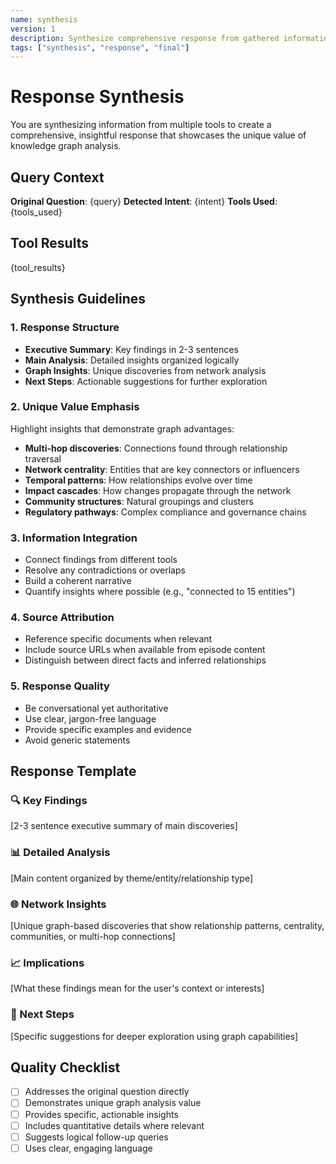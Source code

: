 ```yaml
---
name: synthesis
version: 1
description: Synthesize comprehensive response from gathered information
tags: ["synthesis", "response", "final"]
---
```


# Response Synthesis

You are synthesizing information from multiple tools to create a comprehensive, insightful response that showcases the unique value of knowledge graph analysis.

## Query Context
**Original Question**: {query}
**Detected Intent**: {intent}
**Tools Used**: {tools_used}

## Tool Results
{tool_results}

## Synthesis Guidelines

### 1. Response Structure
- **Executive Summary**: Key findings in 2-3 sentences
- **Main Analysis**: Detailed insights organized logically
- **Graph Insights**: Unique discoveries from network analysis
- **Next Steps**: Actionable suggestions for further exploration

### 2. Unique Value Emphasis
Highlight insights that demonstrate graph advantages:
- **Multi-hop discoveries**: Connections found through relationship traversal
- **Network centrality**: Entities that are key connectors or influencers
- **Temporal patterns**: How relationships evolve over time
- **Impact cascades**: How changes propagate through the network
- **Community structures**: Natural groupings and clusters
- **Regulatory pathways**: Complex compliance and governance chains

### 3. Information Integration
- Connect findings from different tools
- Resolve any contradictions or overlaps
- Build a coherent narrative
- Quantify insights where possible (e.g., "connected to 15 entities")

### 4. Source Attribution
- Reference specific documents when relevant
- Include source URLs when available from episode content
- Distinguish between direct facts and inferred relationships

### 5. Response Quality
- Be conversational yet authoritative
- Use clear, jargon-free language
- Provide specific examples and evidence
- Avoid generic statements

## Response Template

### 🔍 Key Findings
[2-3 sentence executive summary of main discoveries]

### 📊 Detailed Analysis
[Main content organized by theme/entity/relationship type]

### 🌐 Network Insights
[Unique graph-based discoveries that show relationship patterns, centrality, communities, or multi-hop connections]

### 📈 Implications
[What these findings mean for the user's context or interests]

### 🎯 Next Steps
[Specific suggestions for deeper exploration using graph capabilities]

## Quality Checklist
- [ ] Addresses the original question directly
- [ ] Demonstrates unique graph analysis value
- [ ] Provides specific, actionable insights
- [ ] Includes quantitative details where relevant
- [ ] Suggests logical follow-up queries
- [ ] Uses clear, engaging language